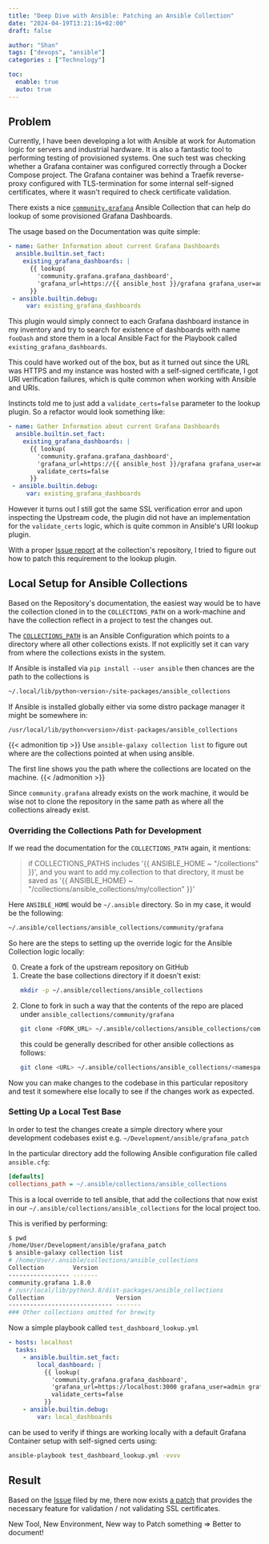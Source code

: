 ```yaml
---
title: "Deep Dive with Ansible: Patching an Ansible Collection"
date: "2024-04-19T13:21:16+02:00"
draft: false

author: "Shan"
tags: ["devops", "ansible"]
categories : ["Technology"]

toc:
  enable: true
  auto: true
---
```

<!--more-->
## Problem

Currently, I have been developing a lot with Ansible at work for Automation logic
for servers and industrial hardware. It is also a fantastic tool to performing testing
of provisioned systems. One such test was checking whether a Grafana container was configured
correctly through a Docker Compose project. The Grafana container was behind a Traefik reverse-proxy
configured with TLS-termination for some internal self-signed certificates, where it wasn't required
to check certificate validation.

There exists a nice [`community.grafana`][1] Ansible Collection that can help do lookup of some
provisioned Grafana Dashboards.

The usage based on the Documentation was quite simple:

```yaml
- name: Gather Information about current Grafana Dashboards
  ansible.builtin.set_fact:
    existing_grafana_dashboards: |
      {{ lookup(
        'community.grafana.grafana_dashboard',
        'grafana_url=https://{{ ansible_host }}/grafana grafana_user=admin grafana_password={{ grafana_admin_pass }} search=fooDash'
      }}
 - ansible.builtin.debug:
     var: existing_grafana_dashboards
```

This plugin would simply connect to each Grafana dashboard instance in my inventory and try to search for existence of dashboards
with name `fooDash` and store them in a local Ansible Fact for the Playbook called `existing_grafana_dashboards`.

This could have worked out of the box, but as it turned out since the URL was HTTPS and my instance was hosted with a self-signed
certificate, I got URI verification failures, which is quite common when working with Ansible and URIs.

Instincts told me to just add a `validate_certs=false` parameter to the lookup plugin. So a refactor would look something like:

```yaml
- name: Gather Information about current Grafana Dashboards
  ansible.builtin.set_fact:
    existing_grafana_dashboards: |
      {{ lookup(
        'community.grafana.grafana_dashboard',
        'grafana_url=https://{{ ansible_host }}/grafana grafana_user=admin grafana_password={{ grafana_admin_pass }} search=fooDash'
        validate_certs=false
      }}
 - ansible.builtin.debug:
     var: existing_grafana_dashboards
```

However it turns out I still got the same SSL verification error and upon inspecting the Upstream code, the plugin did not have an
implementation for the `validate_certs` logic, which is quite common in Ansible's URI lookup plugin.

With a proper [Issue report][2] at the collection's repository, I tried to figure out how to patch this requirement to the lookup plugin.

## Local Setup for Ansible Collections

Based on the Repository's documentation, the easiest way would be to have the collection cloned in to the `COLLECTIONS_PATH` on a work-machine
and have the collection reflect in a project to test the changes out.

The [`COLLECTIONS_PATH`][3] is an Ansible Configuration which points to a directory where all other collections exists. If not explicitly set
it can vary from where the collections exists in the system.

If Ansible is installed via `pip install --user ansible` then chances are the path to the collections is 

```bash
~/.local/lib/python<version>/site-packages/ansible_collections
```

If Ansible is installed globally either via some distro package manager it might be somewhere in:

```
/usr/local/lib/python<version>/dist-packages/ansible_collections
```

{{< admonition tip >}}
Use `ansible-galaxy collection list` to figure out where are the collections pointed at when using ansible.

The first line shows you the path where the collections are located on the machine.
{{< /admonition >}}

Since `community.grafana` already exists on the work machine, it would be wise not to clone the repository in the same path
as where all the collections already exist.

### Overriding the Collections Path for Development

If we read the documentation for the `COLLECTIONS_PATH` again, it mentions:

> if COLLECTIONS_PATHS includes '{{ ANSIBLE_HOME ~ "/collections" }}', and you want to add my.collection to that directory,
> it must be saved as '{{ ANSIBLE_HOME} ~ "/collections/ansible_collections/my/collection" }}'

Here `ANSIBLE_HOME` would be `~/.ansible` directory. So in my case, it would be the following:

```bash
~/.ansible/collections/ansible_collections/community/grafana
```

So here are the steps to setting up the override logic for the Ansible Collection logic locally:

0. Create a fork of the upstream repository on GitHub
1. Create the base collections directory if it doesn't exist:
    ```bash
    mkdir -p ~/.ansible/collections/ansible_collections
    ```
2. Clone to fork in such a way that the contents of the repo are placed under `ansible_collections/community/grafana`
    ```bash
    git clone <FORK_URL> ~/.ansible/collections/ansible_collections/community/grafana
    ```
    this could be generally described for other ansible collections as follows:
   ```bash
   git clone <URL> ~/.ansible/collections/ansible_collections/<namespace>/<collection>
   ```

Now you can make changes to the codebase in this particular repository and test it somewhere else locally to see if the changes
work as expected.

### Setting Up a Local Test Base

In order to test the changes create a simple directory where your development codebases exist e.g. `~/Development/ansible/grafana_patch`

In the particular directory add the following Ansible configuration file called `ansible.cfg`:

```ini
[defaults]
collections_path = ~/.ansible/collections/ansible_collections
```

This is a local override to tell ansible, that add the collections that now exist in our `~/.ansible/collections/ansible_collections`
for the local project too.

This is verified by performing:

```bash
$ pwd
/home/User/Development/ansible/grafana_patch
$ ansible-galaxy collection list
# /home/User/.ansible/collections/ansible_collections
Collection        Version
----------------- -------
community.grafana 1.8.0
# /usr/local/lib/python3.8/dist-packages/ansible_collections
Collection                    Version
----------------------------- -------
### Other collections omitted for brewity
```

Now a simple playbook called `test_dashboard_lookup.yml`

```yaml
- hosts: localhost
  tasks:
    - ansible.builtin.set_fact:
        local_dashboard: |
          {{ lookup(
            'community.grafana.grafana_dashboard',
            'grafana_url=https://localhost:3000 grafana_user=admin grafana_password=admin search=foo',
            validate_certs=false
          }}
    - ansible.builtin.debug:
        var: local_dashboards
```
can be used to verify if things are working locally with a default Grafana Container setup with self-signed certs using:

```bash
ansible-playbook test_dashboard_lookup.yml -vvvv
```

## Result

Based on the [Issue][2] filed by me, there now exists [a patch][4] that provides the necessary feature for validation / not validating
SSL certificates.

New Tool, New Environment, New way to Patch something => Better to document!


[1]: https://github.com/ansible-collections/community.grafana
[2]: https://github.com/ansible-collections/community.grafana/issues/346
[3]: https://docs.ansible.com/ansible/latest/reference_appendices/config.html#collections-paths
[4]: https://github.com/ansible-collections/community.grafana/pull/356
